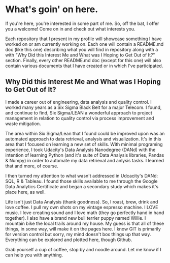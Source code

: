 # What's goin' on here.

If you're here, you're interested in some part of me.  So, off the bat, I offer you a welcome!  Come on in and check out what interests you.

Each repository that I present in my profile will showcase something I have worked on or am currently working on.  Each one will contain a README.md doc (like this one) describing what you will find in repository along with a with "Why Did this Interest Me and What was I Hoping to Get Out of It?" section.  Finally, every other README.md doc (except for this one) will also contain various documents that I have created or in which I've participated.

## Why Did this Interest Me and What was I Hoping to Get Out of It?

I made a career out of engineering, data analysis and quality control.  I worked many years as a Six Sigma Black Belt for a major Telecom.  I found, and continue to find, Six Sigma/LEAN a wonderful approach to project management in relation to quality control via process improvement and waste mitigation.  

The area within Six Sigma/Lean that I found could be improved upon was an automated approach to data retrieval, analysis and visualization.  It's in this area that I focused on learning a new set of skills.  With minimal programing experience, I took Udacity's Data Analysis Nanodegree (DANd) with the intention of learning Python (and it's suite of Data Analysis libraries, Pandas & Numpy) in order to automate my data retrieval and anlysis tasks.  I learned that and more, of course.

I then turned my attention to what wasn't addressed in Udcacity's DANd: SQL, R & Tableau.  I found those skills available to me through the Google Data Analytics Certificate and began a secondary study which makes it's place here, as well.

Life isn't just Data Analysis (thank goodness).  So, I roast, brew, drink and love coffee.  I pull my own shots on my vintage espresso machine.  I LOVE music.  I love creating sound and I love math (they go perfectly hand in hand together).  I also have a brand new bull terrier puppy named Willie.  I mountain bike the local trails around my house.  My guess is that all of these things, in some way, will make it on the pages here.  I know GIT is primarily for version control but sorry, my mind doesn't box things up that way.  Everything can be explored and plotted here, though Github.

Grab yourself a cup of coffee, stop by and noodle around.  Let me know if I can help you with anything.  
